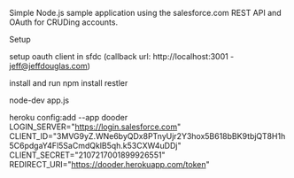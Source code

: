 Simple Node.js sample application using the salesforce.com REST API and OAuth for CRUDing accounts. 

Setup

setup oauth client in sfdc (callback url: http://localhost:3001 - jeff@jeffdouglas.com)

install and run 
npm install restler

node-dev app.js		

heroku config:add --app dooder \
    LOGIN_SERVER="https://login.salesforce.com" \
    CLIENT_ID="3MVG9yZ.WNe6byQDx8PTnyUjr2Y3hox5B618bBK9tbjQT8H1h5C6pdgaY4Fl5SaCmdQklB5qh.k53CXW4uDDj" \
    CLIENT_SECRET="2107217001899926551" \
		REDIRECT_URI="https://dooder.herokuapp.com/token"